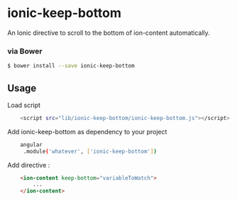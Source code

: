 # ionic-keep-bottom

An Ionic directive to scroll to the bottom of ion-content automatically.

### via Bower

```bash
$ bower install --save ionic-keep-bottom
```

## Usage

Load script
```bash
    <script src="lib/ionic-keep-bottom/ionic-keep-bottom.js"></script>
```

Add ionic-keep-bottom as dependency to your project
```bash
    angular
     .module('whatever', ['ionic-keep-bottom'])
```

Add directive :
```html
	<ion-content keep-bottom="variableToWatch">
		...
	</ion-content>
```